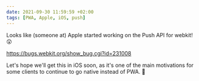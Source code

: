 ```yaml
---
date: 2021-09-30 11:59:59 +02:00
tags: [PWA, Apple, iOS, push]
---
```


Looks like (someone at) Apple started working on the Push API for webkit! 😲

<https://bugs.webkit.org/show_bug.cgi?id=231008>

Let's hope we'll get this in iOS soon, as it's one of the main motivations for some clients to continue to go native instead of PWA. 🤞